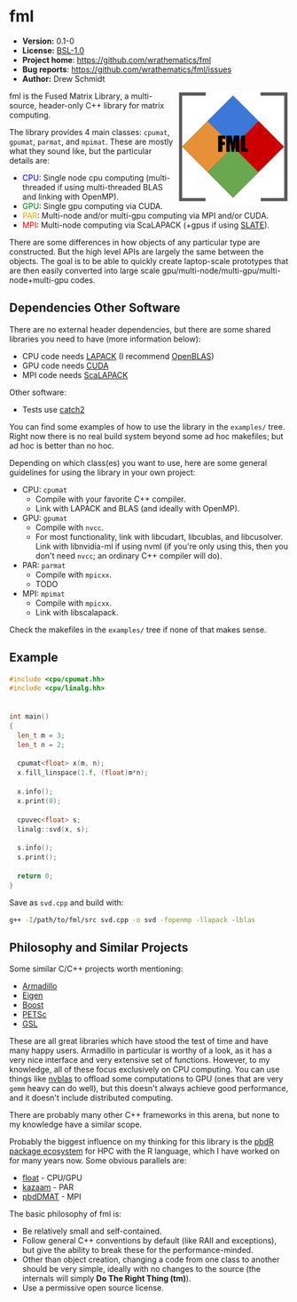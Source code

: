 # fml

* **Version:** 0.1-0
* **License:** [BSL-1.0](http://opensource.org/licenses/BSL-1.0)
* **Project home**: https://github.com/wrathematics/fml
* **Bug reports**: https://github.com/wrathematics/fml/issues
* **Author:** Drew Schmidt


<img align="right" src="./docs/logo/fml_med.png" />

fml is the Fused Matrix Library, a multi-source, header-only C++ library for matrix computing.

The library provides 4 main classes: `cpumat`, `gpumat`, `parmat`, and `mpimat`. These are mostly what they sound like, but the particular details are:

* <font color="blue">CPU</font>: Single node cpu computing (multi-threaded if using multi-threaded BLAS and linking with OpenMP).
* <font color="green">GPU</font>: Single gpu computing via CUDA.
* <font color="orange">PAR</font>: Multi-node and/or multi-gpu computing via MPI and/or CUDA.
* <font color="red">MPI</font>: Multi-node computing via ScaLAPACK (+gpus if using [SLATE](http://icl.utk.edu/slate/)).

There are some differences in how objects of any particular type are constructed. But the high level APIs are largely the same between the objects. The goal is to be able to quickly create laptop-scale prototypes that are then easily converted into large scale gpu/multi-node/multi-gpu/multi-node+multi-gpu codes.




## Dependencies Other Software

There are no external header dependencies, but there are some shared libraries you need to have (more information below):

* CPU code needs [LAPACK](http://performance.netlib.org/lapack/) (I recommend [OpenBLAS](https://github.com/xianyi/OpenBLAS))
* GPU code needs [CUDA](https://developer.nvidia.com/cuda-downloads)
* MPI code needs [ScaLAPACK](http://performance.netlib.org/scalapack/)

Other software:

* Tests use [catch2](https://github.com/catchorg/Catch2)

You can find some examples of how to use the library in the `examples/` tree. Right now there is no real build system beyond some ad hoc makefiles; but ad hoc is better than no hoc.

Depending on which class(es) you want to use, here are some general guidelines for using the library in your own project:

* CPU: `cpumat`
    - Compile with your favorite C++ compiler.
    - Link with LAPACK and BLAS (and ideally with OpenMP).
* GPU: `gpumat`
    - Compile with `nvcc`.
    - For most functionality, link with libcudart, libcublas, and libcusolver.  Link with libnvidia-ml if using nvml (if you're only using this, then you don't need `nvcc`; an ordinary C++ compiler will do).
* PAR: `parmat`
    - Compile with `mpicxx`.
    - TODO
* MPI: `mpimat`
    - Compile with `mpicxx`.
    - Link with libscalapack.

Check the makefiles in the `examples/` tree if none of that makes sense.



## Example

```C++
#include <cpu/cpumat.hh>
#include <cpu/linalg.hh>


int main()
{
  len_t m = 3;
  len_t n = 2;
  
  cpumat<float> x(m, n);
  x.fill_linspace(1.f, (float)m*n);
  
  x.info();
  x.print(0);
  
  cpuvec<float> s;
  linalg::svd(x, s);
  
  s.info();
  s.print();
  
  return 0;
}
```

Save as `svd.cpp` and build with:

```bash
g++ -I/path/to/fml/src svd.cpp -o svd -fopenmp -llapack -lblas
```



## Philosophy and Similar Projects

Some similar C/C++ projects worth mentioning:

* [Armadillo](http://arma.sourceforge.net/)
* [Eigen](http://eigen.tuxfamily.org/)
* [Boost](http://www.boost.org/)
* [PETSc](https://www.mcs.anl.gov/petsc/)
* [GSL](https://www.gnu.org/software/gsl/)

These are all great libraries which have stood the test of time and have many happy users. Armadillo in particular is worthy of a look, as it has a very nice interface and very extensive set of functions. However, to my knowledge, all of these focus exclusively on CPU computing. You can use things like [nvblas](https://docs.nvidia.com/cuda/nvblas/index.html) to offload some computations to GPU (ones that are very `gemm` heavy can do well), but this doesn't always achieve good performance, and it doesn't include distributed computing.

There are probably many other C++ frameworks in this arena, but none to my knowledge have a similar scope.

Probably the biggest influence on my thinking for this library is the [pbdR package ecosystem](https://github.com/RBigData) for HPC with the R language, which I have worked on for many years now. Some obvious parallels are:

* [float](https://github.com/wrathematics/float) - CPU/GPU
* [kazaam](https://github.com/RBigData/kazaam) - PAR
* [pbdDMAT](https://github.com/RBigData/pbdDMAT) - MPI

The basic philosophy of fml is:

* Be relatively small and self-contained.
* Follow general C++ conventions by default (like RAII and exceptions), but give the ability to break these for the performance-minded.
* Other than object creation, changing a code from one class to another should be very simple, ideally with no changes to the source (the internals will simply **Do The Right Thing (tm)**).
* Use a permissive open source license.
